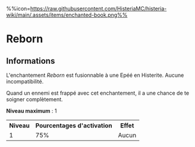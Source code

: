 %%icon=https://raw.githubusercontent.com/HisteriaMC/histeria-wiki/main/.assets/items/enchanted-book.png%%
# Reborn

## Informations
L'enchantement *Reborn* est fusionnable à une Epéé en Histerite. Aucune incompatibilité.  

Quand un ennemi est frappé avec cet enchantement, il a une chance de te soigner complètement.  

**Niveau maximum** : 1  

<table>
  <tr>
    <th>Niveau</th>
    <th>Pourcentages d'activation</th>
    <th>Effet</th>
  </tr>
  <tr>
    <td>1</td>
    <td>75%</td>
    <td>Aucun</td>
  </tr>
  </table>